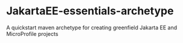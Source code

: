 # JakartaEE-essentials-archetype
A quickstart maven archetype for creating greenfield Jakarta EE and MicroProfile projects
